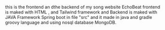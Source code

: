 this is the frontend an dthe backend of my song website EchoBeat frontend is maked with HTML , and Tailwind framework and Backend is maked with JAVA Framework Spring boot in file "src" and it made in java and gradle groovy language and using nosql database MongoDB.
